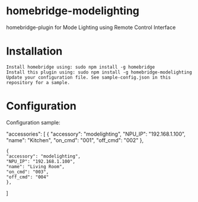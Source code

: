 # homebridge-modelighting
homebridge-plugin for Mode Lighting using Remote Control Interface

# Installation

    Install homebridge using: sudo npm install -g homebridge
    Install this plugin using: sudo npm install -g homebridge-modelighting
    Update your configuration file. See sample-config.json in this repository for a sample.

# Configuration

Configuration sample:

"accessories": [
	{
	"accessory": "modelighting",
	"NPU_IP": "192.168.1.100",
	"name": "Kitchen",
	"on_cmd": "001",
	"off_cmd": "002"
	},

	{
	"accessory": "modelighting",
	"NPU_IP": "192.168.1.100",
	"name": "Living Room",
	"on_cmd": "003",
	"off_cmd": "004"
	},
]